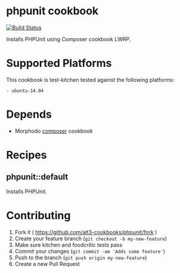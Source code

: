 # phpunit cookbook

[![Build Status](https://travis-ci.org/alt3-cookbooks/phpunit.svg)](https://travis-ci.org/alt3-cookbooks/phpunit)

Installs PHPUnit using Composer cookbook LWRP.

# Supported Platforms

  This cookbook is test-kitchen tested against the following platforms:

    - ubuntu-14.04

# Depends

- Morphodo [composer](https://github.com/Morphodo/chef-composer) cookbook

# Recipes

## phpunit::default

Installs PHPUnit.

# Contributing

1. Fork it ( https://github.com/alt3-cookbooks/phpunit/fork )
2. Create your feature branch (`git checkout -b my-new-feature`)
3. Make sure kitchen and foodcritic tests pass
4. Commit your changes (`git commit -am 'Adds some feature'`)
5. Push to the branch (`git push origin my-new-feature`)
6. Create a new Pull Request
